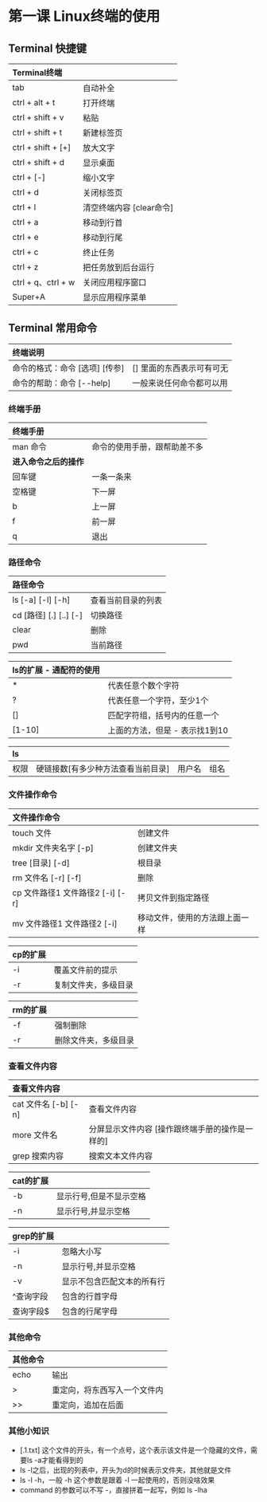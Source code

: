# 第一课 Linux终端的使用

## Terminal 快捷键

| Terminal终端 |  |
| :--- | :--- |
| tab | 自动补全 |
| ctrl + alt + t | 打开终端 |
| ctrl + shift + v | 粘贴 |
| ctrl + shift + t | 新建标签页 |
| ctrl + shift + \[+\] | 放大文字 |
| ctrl + shift + d | 显示桌面 |
| ctrl + \[-\] | 缩小文字 |
| ctrl + d | 关闭标签页 |
| ctrl + l | 清空终端内容 \[clear命令\] |
| ctrl + a | 移动到行首 |
| ctrl + e | 移动到行尾 |
| ctrl + c | 终止任务 |
| ctrl + z | 把任务放到后台运行 |
| ctrl + q、ctrl + w | 关闭应用程序窗口 |
| Super+A | 显示应用程序菜单 |

## Terminal 常用命令

| 终端说明 |  |
| :--- | :--- |
| 命令的格式：命令 \[选项\] \[传参\] | \[\] 里面的东西表示可有可无 |
| 命令的帮助：命令 \[--help\] | 一般来说任何命令都可以用 |

### 终端手册

| 终端手册 |  |
| :--- | :--- |
| man 命令 | 命令的使用手册，跟帮助差不多 |
| **进入命令之后的操作** |  |
| 回车键 | 一条一条来 |
| 空格键 | 下一屏 |
| b | 上一屏 |
| f | 前一屏 |
| q | 退出 |

### 路径命令

| 路径命令 |  |
| :--- | :--- |
| ls \[-a\] \[-l\] \[-h\] | 查看当前目录的列表 |
| cd \[路径\] \[.\] \[..\] \[-\] | 切换路径 |
| clear | 删除 |
| pwd | 当前路径 |

| ls的扩展 - 通配符的使用 |  |
| :--- | :--- |
| \* | 代表任意个数个字符 |
| ? | 代表任意一个字符，至少1个 |
| \[\] | 匹配字符组，括号内的任意一个 |
| \[1-10\] | 上面的方法，但是 - 表示找1到10 |

| ls |  |  |  |
| :--- | :--- | :--- | :--- |
| 权限 | 硬链接数\[有多少种方法查看当前目录\] | 用户名 | 组名 |

### 文件操作命令

| 文件操作命令 |  |
| :--- | :--- |
| touch 文件 | 创建文件 |
| mkdir 文件夹名字 \[-p\] | 创建文件夹 |
| tree \[目录\] \[-d\] | 根目录 |
| rm 文件名 \[-r\] \[-f\] | 删除 |
| cp 文件路径1 文件路径2 \[-i\] \[-r\] | 拷贝文件到指定路径 |
| mv 文件路径1 文件路径2 \[-i\] | 移动文件，使用的方法跟上面一样 |

| cp的扩展 |  |
| :--- | :--- |
| -i | 覆盖文件前的提示 |
| -r | 复制文件夹，多级目录 |

| rm的扩展 |  |
| :--- | :--- |
| -f | 强制删除 |
| -r | 删除文件夹，多级目录 |

### 查看文件内容

| 查看文件内容 |  |
| :--- | :--- |
| cat 文件名 \[-b\] \[-n\] | 查看文件内容 |
| more 文件名 | 分屏显示文件内容 \[操作跟终端手册的操作是一样的\] |
| grep 搜索内容 | 搜索文本文件内容 |

| cat的扩展 |  |
| :--- | :--- |
| -b | 显示行号,但是不显示空格 |
| -n | 显示行号,并显示空格 |

| grep的扩展 |  |
| :--- | :--- |
| -i | 忽略大小写 |
| -n | 显示行号,并显示空格 |
| -v | 显示不包含匹配文本的所有行 |
| ^查询字段 | 包含的行首字母 |
| 查询字段$ | 包含的行尾字母 |

### 其他命令

| 其他命令 |  |
| :--- | :--- |
| echo | 输出 |
| &gt; | 重定向，将东西写入一个文件内 |
| &gt;&gt; | 重定向，追加在后面 |

### 其他小知识

* \[.1.txt\] 这个文件的开头，有一个点号，这个表示该文件是一个隐藏的文件，需要ls -a才能看得到的
* ls -l之后，出现的列表中，开头为d的时候表示文件夹，其他就是文件
* ls -l -h，一般 -h 这个参数是跟着 -l 一起使用的，否则没啥效果
* command 的参数可以不写 -，直接拼着一起写，例如 ls -lha

